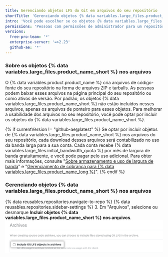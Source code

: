 ```yaml
---
title: Gerenciando objetos LFS do Git em arquivos do seu repositório
shortTitle: 'Gerenciando objetos {% data variables.large_files.product_name_short %} nos arquivos'
intro: 'Você pode escolher se os objetos {% data variables.large_files.product_name_long %} ({% data variables.large_files.product_name_short %}) estão incluídos nos arquivos de código-fonte, como arquivos ZIP e tarballs que {% data variables.product.product_name %} cria para seu repositório.'
permissions: 'Pessoas com permissões de administrador para um repositório podem gerenciar se os objetos {% data variables.large_files.product_name_short %} estão incluídos nos arquivos do repositório.'
versions:
  free-pro-team: '*'
  enterprise-server: '=>2.23'
  github-ae: '*'
---
```


### Sobre os objetos {% data variables.large_files.product_name_short %} nos arquivos

O {% data variables.product.product_name %} cria arquivos de código-fonte do seu repositório na forma de arquivos ZIP e tarballs. As pessoas podem baixar esses arquivos na página principal do seu repositório ou como ativos de versão. Por padrão, os objetos {% data variables.large_files.product_name_short %} não estão incluídos nesses arquivos, apenas os arquivos de ponteiro para esses objetos. Para melhorar a usabilidade dos arquivos no seu repositório, você pode optar por incluir os objetos do {% data variables.large_files.product_name_short %}.

{% if currentVersion != "github-ae@latest" %}
Se optar por incluir
objetos de {% data variables.large_files.product_name_short %} nos arquivos do seu repositório, cada download desses arquivos será contabilizado no uso da banda larga para a sua conta. Cada conta recebe {% data variables.large_files.initial_bandwidth_quota %} por mês de largura de banda gratuitamente, e você pode pagar pelo uso adicional. Para obter mais informações, consulte "[Sobre armazenamento e uso de largura de banda](/github/setting-up-and-managing-billing-and-payments-on-github/managing-billing-for-github-actions)" e "[Gerenciamento de cobrança para {% data variables.large_files.product_name_long %}](/github/setting-up-and-managing-billing-and-payments-on-github/managing-billing-for-git-large-file-storage)".
{% endif %}

### Gerenciando objetos {% data variables.large_files.product_name_short %} nos arquivos

{% data reusables.repositories.navigate-to-repo %}
{% data reusables.repositories.sidebar-settings %}
3. Em "Arquivos", selecione ou desmarque **Incluir objetos {% data variables.large_files.product_name_short %} nos arquivos**. ![Caixa de seleção para incluir os objetos {% data variables.large_files.product_name_short %} nos arquivos](/assets/images/help/repository/include-git-lfs-objects-checkbox.png)
